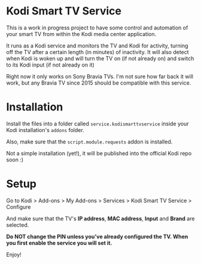 Kodi Smart TV Service
=====================
This is a work in progress project to have some control and automation
of your smart TV from within the Kodi media center application.

It runs as a Kodi service and monitors the TV and Kodi for activity,
turning off the TV after a certain length (in minutes) of inactivity.
It will also detect when Kodi is woken up and will turn the TV on (if
not already on) and switch to its Kodi input (if not already on it)

Right now it only works on Sony Bravia TVs. I'm not sure how far back
it will work, but any Bravia TV since 2015 should be compatible with
this service.


Installation
============

Install the files into a folder called `service.kodismarttvservice`
inside your Kodi installation's `addons` folder.

Also, make sure that the `script.module.requests` addon is installed.

Not a simple installation (yet!), it will be published into the official
Kodi repo soon :)

Setup
=============
Go to
Kodi > Add-ons > My Add-ons > Services > Kodi Smart TV Service > Configure

And make sure that the TV's **IP address**, **MAC address**, **Input**
and **Brand** are selected.

**Do NOT change the PIN unless you've already configured the TV. When
you first enable the service you will set it.**

Enjoy!